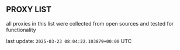 ## PROXY LIST

all proxies in this list were collected from open sources and tested for functionality

last update: `2025-03-23 08:04:22.103879+00:00` UTC